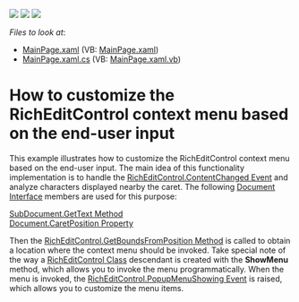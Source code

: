 <!-- default badges list -->
![](https://img.shields.io/endpoint?url=https://codecentral.devexpress.com/api/v1/VersionRange/128606589/11.1.6%2B)
[![](https://img.shields.io/badge/Open_in_DevExpress_Support_Center-FF7200?style=flat-square&logo=DevExpress&logoColor=white)](https://supportcenter.devexpress.com/ticket/details/E3444)
[![](https://img.shields.io/badge/📖_How_to_use_DevExpress_Examples-e9f6fc?style=flat-square)](https://docs.devexpress.com/GeneralInformation/403183)
<!-- default badges end -->
<!-- default file list -->
*Files to look at*:

* [MainPage.xaml](./CS/MainPage.xaml) (VB: [MainPage.xaml](./VB/MainPage.xaml))
* [MainPage.xaml.cs](./CS/MainPage.xaml.cs) (VB: [MainPage.xaml.vb](./VB/MainPage.xaml.vb))
<!-- default file list end -->
# How to customize the RichEditControl context menu based on the end-user input


<p>This example illustrates how to customize the RichEditControl context menu based on the end-user input. The main idea of this functionality implementation is to handle the <a href="http://documentation.devexpress.com/#Silverlight/DevExpressXpfRichEditRichEditControl_ContentChangedtopic"><u>RichEditControl.ContentChanged Event</u></a> and analyze characters displayed nearby the caret. The following <a href="http://documentation.devexpress.com/#Silverlight/clsDevExpressXtraRichEditAPINativeDocumenttopic"><u>Document Interface</u></a> members are used for this purpose:</p><p><a href="http://documentation.devexpress.com/#CoreLibraries/DevExpressXtraRichEditAPINativeSubDocument_GetTexttopic878"><u>SubDocument.GetText Method</u></a><br />
<a href="http://documentation.devexpress.com/#CoreLibraries/DevExpressXtraRichEditAPINativeDocument_CaretPositiontopic"><u>Document.CaretPosition Property</u></a></p><p>Then the <a href="http://documentation.devexpress.com/#Silverlight/DevExpressXpfRichEditRichEditControl_GetBoundsFromPositiontopic"><u>RichEditControl.GetBoundsFromPosition Method</u></a> is called to obtain a location where the context menu should be invoked. Take special note of the way a <a href="http://documentation.devexpress.com/#Silverlight/clsDevExpressXpfRichEditRichEditControltopic"><u>RichEditControl Class</u></a> descendant is created  with the <strong>ShowMenu</strong> method, which allows you to invoke the menu programmatically. When the menu is invoked, the <a href="http://documentation.devexpress.com/#Silverlight/DevExpressXpfRichEditRichEditControl_PopupMenuShowingtopic"><u>RichEditControl.PopupMenuShowing Event</u></a> is raised, which allows you to customize the menu items.</p>

<br/>


